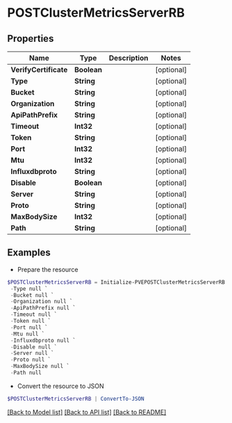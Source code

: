 # POSTClusterMetricsServerRB
## Properties

Name | Type | Description | Notes
------------ | ------------- | ------------- | -------------
**VerifyCertificate** | **Boolean** |  | [optional] 
**Type** | **String** |  | [optional] 
**Bucket** | **String** |  | [optional] 
**Organization** | **String** |  | [optional] 
**ApiPathPrefix** | **String** |  | [optional] 
**Timeout** | **Int32** |  | [optional] 
**Token** | **String** |  | [optional] 
**Port** | **Int32** |  | [optional] 
**Mtu** | **Int32** |  | [optional] 
**Influxdbproto** | **String** |  | [optional] 
**Disable** | **Boolean** |  | [optional] 
**Server** | **String** |  | [optional] 
**Proto** | **String** |  | [optional] 
**MaxBodySize** | **Int32** |  | [optional] 
**Path** | **String** |  | [optional] 

## Examples

- Prepare the resource
```powershell
$POSTClusterMetricsServerRB = Initialize-PVEPOSTClusterMetricsServerRB  -VerifyCertificate null `
 -Type null `
 -Bucket null `
 -Organization null `
 -ApiPathPrefix null `
 -Timeout null `
 -Token null `
 -Port null `
 -Mtu null `
 -Influxdbproto null `
 -Disable null `
 -Server null `
 -Proto null `
 -MaxBodySize null `
 -Path null
```

- Convert the resource to JSON
```powershell
$POSTClusterMetricsServerRB | ConvertTo-JSON
```

[[Back to Model list]](../README.md#documentation-for-models) [[Back to API list]](../README.md#documentation-for-api-endpoints) [[Back to README]](../README.md)

